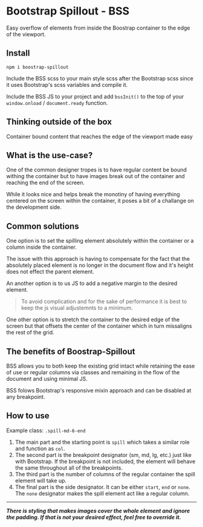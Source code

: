 
# Bootstrap Spillout - BSS

Easy overflow of elements from inside the Boostrap container to the edge of the viewport.

## Install 

`npm i boostrap-spillout`

Include the BSS scss to your main style scss after the Bootstrap scss since it uses Bootstrap's scss variables and compile it.

Include the BSS JS to your project and add `bssInit()` to the top of your `window.onload` / `document.ready` function.


## Thinking outside of the box

Container bound content that reaches the edge of the viewport made easy

## What is the use-case?

One of the common designer tropes is to have regular content be bound withing the container but to have images break out of the container and reaching the end of the screen.

While it looks nice and helps break the monotiny of having everything centered on the screen within the container, it poses a bit of a challange on the development side.

## Common solutions

One option is to set the spilling element absolutely within the container or a column inside the container.

The issue with this approach is having to compensate for the fact that the absolutely placed element is no longer in the document flow and it's height does not effect the parent element.

An another option is to us JS to add a negative margin to the desired element. 

>To avoid complication and for the sake of performance it is best to keep the js visual adjustemnts to a minimum.

One other option is to stretch the container to the desired edge of the screen but that offsets the center of the container which in turn missaligns the rest of the grid.

## The benefits of Boostrap-Spillout

BSS allows you to both keep the existing grid intact while retaining the ease of use or regular columns via classes and remaining in the flow of the document and using minimal JS.

BSS folows Bootstrap's responsive mixin approach and can be disabled at any breakpoint.

## How to use

Example class: `.spill-md-6-end`

1. The main part and the starting point is `spill` which takes a similar role and function as `col`.
2. The second part is the breakpoint designator (sm, md, lg, etc.) just like with Bootstrap. If the breakpoint is not included, the element will behave the same throughout all of the breakpoints.
3. The third part is the number of columns of the regular container the spill element will take up.
4. The final part is the side designator. It can be either `start`, `end` or `none`. The `none` designator makes the spill element act like a regular column.

---

***There is styling that makes images cover the whole element and ignore the padding. If that is not your desired effect, feel free to override it.***